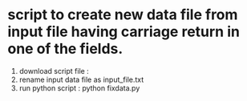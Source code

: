 # script to create new data file from input file having carriage return in one of the fields.

1) download script file : 
2) rename input data file as input_file.txt
3) run python script : python fixdata.py
